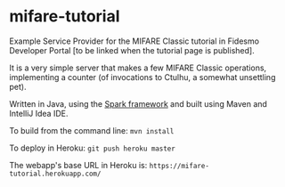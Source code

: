 mifare-tutorial
===============

Example Service Provider for the MIFARE Classic tutorial in Fidesmo Developer Portal [to be linked when the tutorial page is published].

It is a very simple server that makes a few MIFARE Classic operations, implementing a counter (of invocations to Ctulhu, a somewhat unsettling pet).

Written in Java, using the [Spark framework](http://sparkjava.com/) and built using Maven and IntelliJ Idea IDE.

To build from the command line:
```mvn install```

To deploy in Heroku:
```git push heroku master```

The webapp's base URL in Heroku is: `https://mifare-tutorial.herokuapp.com/`



